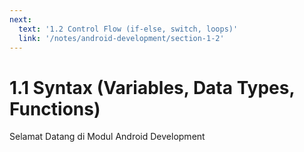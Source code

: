 ```yaml
---
next:
  text: '1.2 Control Flow (if-else, switch, loops)'
  link: '/notes/android-development/section-1-2'
---
```


# 1.1 Syntax (Variables, Data Types, Functions)

Selamat Datang di Modul Android Development
